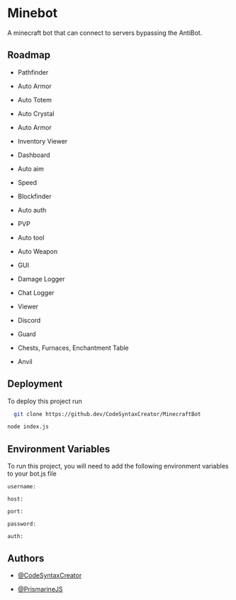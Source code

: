 
# Minebot

A minecraft bot that can connect to servers bypassing the AntiBot.


## Roadmap

- Pathfinder

- Auto Armor

- Auto Totem

- Auto Crystal

- Auto Armor

- Inventory Viewer

- Dashboard

- Auto aim

- Speed

- Blockfinder

- Auto auth

- PVP

- Auto tool 

- Auto Weapon

- GUI

- Damage Logger

- Chat Logger

- Viewer

- Discord 

- Guard 

- Chests, Furnaces, Enchantment Table

- Anvil

## Deployment

To deploy this project run

```bash
  git clone https://github.dev/CodeSyntaxCreator/MinecraftBot
```

```bash
node index.js
```



## Environment Variables

To run this project, you will need to add the following environment variables to your bot.js file

`username: `

`host:`

`port:`

`password:`

`auth:`



## Authors

- [@CodeSyntaxCreator](https://www.github.com/CodeSyntaxCreator)

- [@PrismarineJS](https://www.github.com/PrismarineJS)


